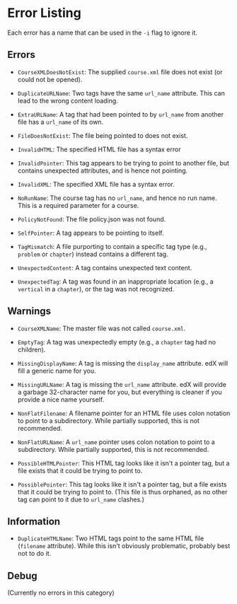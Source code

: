 # Error Listing

Each error has a name that can be used in the `-i` flag to ignore it.

## Errors

- `CourseXMLDoesNotExist`: The supplied `course.xml` file does not exist (or could not be opened).

- `DuplicateURLName`: Two tags have the same `url_name` attribute. This can lead to the wrong content loading.

- `ExtraURLName`: A tag that had been pointed to by `url_name` from another file has a `url_name` of its own.

- `FileDoesNotExist`: The file being pointed to does not exist.

- `InvalidHTML`: The specified HTML file has a syntax error

- `InvalidPointer`: This tag appears to be trying to point to another file, but contains unexpected attributes, and is hence not pointing.

- `InvalidXML`: The specified XML file has a syntax error.

- `NoRunName`: The course tag has no `url_name`, and hence no run name. This is a required parameter for a course.

- `PolicyNotFound`: The file policy.json was not found.

- `SelfPointer`: A tag appears to be pointing to itself.

- `TagMismatch`: A file purporting to contain a specific tag type (e.g., `problem` or `chapter`) instead contains a different tag.

- `UnexpectedContent`: A tag contains unexpected text content.

- `UnexpectedTag`: A tag was found in an inappropriate location (e.g., a `vertical` in a `chapter`), or the tag was not recognized.


## Warnings

- `CourseXMLName`: The master file was not called `course.xml`.

- `EmptyTag`: A tag was unexpectedly empty (e.g., a `chapter` tag had no children).

- `MissingDisplayName`: A tag is missing the `display_name` attribute. edX will fill a generic name for you.

- `MissingURLName`: A tag is missing the `url_name` attribute. edX will provide a garbage 32-character name for you, but everything is cleaner if you provide a nice name yourself.

- `NonFlatFilename`: A filename pointer for an HTML file uses colon notation to point to a subdirectory. While partially supported, this is not recommended.

- `NonFlatURLName`: A `url_name` pointer uses colon notation to point to a subdirectory. While partially supported, this is not recommended.

- `PossibleHTMLPointer`: This HTML tag looks like it isn't a pointer tag, but a file exists that it could be trying to point to.

- `PossiblePointer`: This tag looks like it isn't a pointer tag, but a file exists that it could be trying to point to. (This file is thus orphaned, as no other tag can point to it due to `url_name` clashes.)


## Information

- `DuplicateHTMLName`: Two HTML tags point to the same HTML file (`filename` attribute). While this isn't obviously problematic, probably best not to do it.


## Debug

(Currently no errors in this category)

